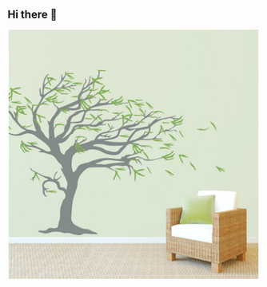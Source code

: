 ## Hi there 👋
<div id="header" align="center">
<img src="https://github.com/Nadegda711/Nadegda711/blob/main/IMG_5311.JPG" width="500"/>
</div>


